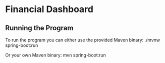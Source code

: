 # Financial Dashboard

## Running the Program
To run the program you can either use the provided Maven binary:
./mvnw spring-boot:run

Or your own Maven binary:
mvn spring-boot:run